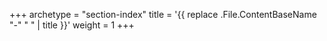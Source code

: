 +++
archetype = "section-index"
title = '{{ replace .File.ContentBaseName "-" " " | title }}'
weight = 1
+++